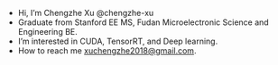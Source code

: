 - Hi, I’m Chengzhe Xu @chengzhe-xu
- Graduate from Stanford EE MS, Fudan Microelectronic Science and Engineering BE.
- I’m interested in CUDA, TensorRT, and Deep learning.
- How to reach me xuchengzhe2018@gmail.com.

<!---
chengzhe-xu/chengzhe-xu is a ✨ special ✨ repository because its `README.md` (this file) appears on your GitHub profile.
You can click the Preview link to take a look at your changes.
--->
